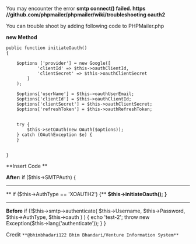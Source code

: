You may encounter the error **smtp connect() failed. https //github.com/phpmailer/phpmailer/wiki/troubleshooting oauth2**

You can trouble shoot by adding following code to PHPMailer.php

**new Method**

    public function initiateOauth()
    {

        $options ['provider'] = new Google([
                'clientId' => $this->oauthClientId,
                'clientSecret' => $this->oauthClientSecret
            ]
        );

        $options['userName'] = $this->oauthUserEmail;
        $options['clientId'] = $this->oauthClientId;
        $options['clientSecret'] = $this->oauthClientSecret;
        $options['refreshToken'] = $this->oauthRefreshToken;


        try {
            $this->setOAuth(new OAuth($options));
        } catch (OAuthException $e) {
        }


    }

**Insert Code **

**After:**
                    if ($this->SMTPAuth) {

-----------------------
**                        if ($this->AuthType == 'XOAUTH2') {**
                            **$this->initiateOauth();**
                        **}**

-----------------------------
**Before**
                        if (!$this->smtp->authenticate(
                            $this->Username,
                            $this->Password,
                            $this->AuthType,
                            $this->oauth
                        )
                        ) {
                            echo 'test-2';
                            throw new Exception($this->lang('authenticate'));
                        }
                    }

Credit
`**@bhimbhadari122 Bhim Bhandari/Venture Information System**`